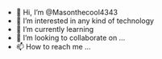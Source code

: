 - 👋 Hi, I’m @Masonthecool4343
- 👀 I’m interested in any kind of technology 
- 🌱 I’m currently learning 
- 💞️ I’m looking to collaborate on ...
- 📫 How to reach me ...

<!---
Masonthecool4343/Masonthecool4343 is a ✨ special ✨ repository because its `README.md` (this file) appears on your GitHub profile.
You can click the Preview link to take a look at your changes.
--->
